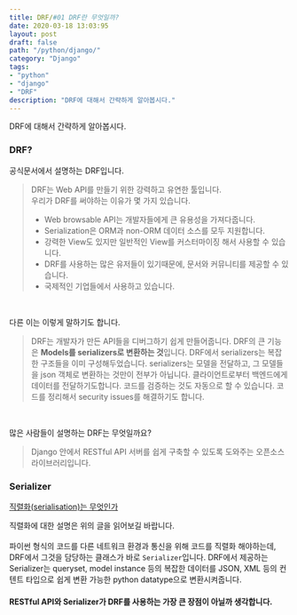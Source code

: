 ```yaml
---
title: DRF/#01 DRF란 무엇일까?
date: 2020-03-18 13:03:95
layout: post
draft: false
path: "/python/django/"
category: "Django"
tags:
- "python"
- "django"
- "DRF"
description: "DRF에 대해서 간략하게 알아봅시다."
---
```

DRF에 대해서 간략하게 알아봅시다.


### DRF?

공식문서에서 설명하는 DRF입니다.
> DRF는 Web API를 만들기 위한 강력하고 유연한 툴입니다.<br>
우리가 DRF를 써야하는 이유가 몇 가지 있습니다.
> - Web browsable API는 개발자들에게 큰 유용성을 가져다줍니다.
> - Serialization은 ORM과 non-ORM 데이터 소스를 모두 지원합니다.
> - 강력한 View도 있지만 일반적인 View를 커스터마이징 해서 사용할 수 있습니다.
> - DRF를 사용하는 많은 유저들이 있기때문에, 문서와 커뮤니티를 제공할 수 있습니다.
> - 국제적인 기업들에서 사용하고 있습니다.

<br>

다른 이는 이렇게 말하기도 합니다.
> DRF는 개발자가 만든 API들을 디버그하기 쉽게 만들어줍니다. DRF의 큰 기능은 **Models를 serializers로 변환하는 것**입니다. DRF에서 serializers는 복잡한 구조들을 이미 구성해두었습니다.
> serializers는 모델을 전달하고, 그 모델들을 json 객체로 변환하는 것만이 전부가 아닙니다. 클라이언트로부터 백엔드에게 데이터를 전달하기도합니다. 코드를 검증하는 것도 자동으로 할 수 있습니다. 코드를 정리해서 security issues를 해결하기도 합니다.

<br>

많은 사람들이 설명하는 DRF는 무엇일까요?
> Django 안에서 RESTful API 서버를 쉽게 구축할 수 있도록 도와주는 오픈소스 라이브러리입니다.

### Serializer

[직렬화(serialisation)는 무엇인가]()

직렬화에 대한 설명은 위의 글을 읽어보길 바랍니다.<br>
<br>
파이썬 형식의 코드를 다른 네트워크 환경과 통신을 위해 코드를 직렬화 해야하는데,
DRF에서 그것을 담당하는 클래스가 바로 `Serializer`입니다. DRF에서 제공하는 Serializer는
queryset, model instance 등의 복잡한 데이터를 JSON, XML 등의 컨텐트 타입으로 쉽게 변환 가능한
python datatype으로 변환시켜줍니다.<br>

#### RESTful API와 Serializer가 DRF를 사용하는 가장 큰 장점이 아닐까 생각합니다.
